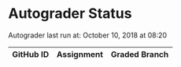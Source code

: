 # Autograder Status
Autograder last run at: October 10, 2018 at 08:20

| GitHub ID | Assignment | Graded Branch |
|-----------|------------|---------------|
